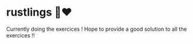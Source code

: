 # rustlings 🦀❤️

Currently doing the exercices !
Hope to provide a good solution to all the exercices !!
